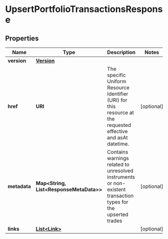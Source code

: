 

# UpsertPortfolioTransactionsResponse


## Properties

Name | Type | Description | Notes
------------ | ------------- | ------------- | -------------
**version** | [**Version**](Version.md) |  | 
**href** | **URI** | The specific Uniform Resource Identifier (URI) for this resource at the requested effective and asAt datetime. |  [optional]
**metadata** | **Map&lt;String, List&lt;ResponseMetaData&gt;&gt;** | Contains warnings related to unresolved instruments or non-existent transaction types for the upserted trades |  [optional]
**links** | [**List&lt;Link&gt;**](Link.md) |  |  [optional]



